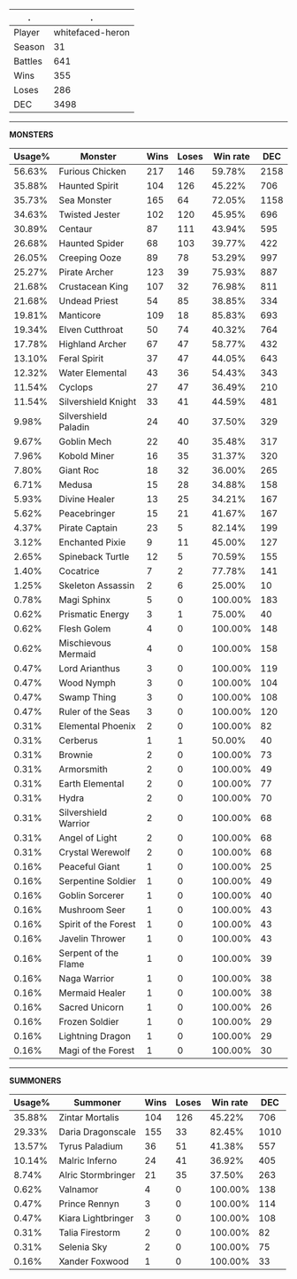 .|.
|-|-
Player|whitefaced-heron
Season|31
Battles|641
Wins|355
Loses|286
DEC|3498

---
**MONSTERS**

Usage%|Monster|Wins|Loses|Win rate|DEC|
-|-|-|-|-|-|
56.63%|Furious Chicken|217|146|59.78%|2158|
35.88%|Haunted Spirit|104|126|45.22%|706|
35.73%|Sea Monster|165|64|72.05%|1158|
34.63%|Twisted Jester|102|120|45.95%|696|
30.89%|Centaur|87|111|43.94%|595|
26.68%|Haunted Spider|68|103|39.77%|422|
26.05%|Creeping Ooze|89|78|53.29%|997|
25.27%|Pirate Archer|123|39|75.93%|887|
21.68%|Crustacean King|107|32|76.98%|811|
21.68%|Undead Priest|54|85|38.85%|334|
19.81%|Manticore|109|18|85.83%|693|
19.34%|Elven Cutthroat|50|74|40.32%|764|
17.78%|Highland Archer|67|47|58.77%|432|
13.10%|Feral Spirit|37|47|44.05%|643|
12.32%|Water Elemental|43|36|54.43%|343|
11.54%|Cyclops|27|47|36.49%|210|
11.54%|Silvershield Knight|33|41|44.59%|481|
9.98%|Silvershield Paladin|24|40|37.50%|329|
9.67%|Goblin Mech|22|40|35.48%|317|
7.96%|Kobold Miner|16|35|31.37%|320|
7.80%|Giant Roc|18|32|36.00%|265|
6.71%|Medusa|15|28|34.88%|158|
5.93%|Divine Healer|13|25|34.21%|167|
5.62%|Peacebringer|15|21|41.67%|167|
4.37%|Pirate Captain|23|5|82.14%|199|
3.12%|Enchanted Pixie|9|11|45.00%|127|
2.65%|Spineback Turtle|12|5|70.59%|155|
1.40%|Cocatrice|7|2|77.78%|141|
1.25%|Skeleton Assassin|2|6|25.00%|10|
0.78%|Magi Sphinx|5|0|100.00%|183|
0.62%|Prismatic Energy|3|1|75.00%|40|
0.62%|Flesh Golem|4|0|100.00%|148|
0.62%|Mischievous Mermaid|4|0|100.00%|158|
0.47%|Lord Arianthus|3|0|100.00%|119|
0.47%|Wood Nymph|3|0|100.00%|104|
0.47%|Swamp Thing|3|0|100.00%|108|
0.47%|Ruler of the Seas|3|0|100.00%|120|
0.31%|Elemental Phoenix|2|0|100.00%|82|
0.31%|Cerberus|1|1|50.00%|40|
0.31%|Brownie|2|0|100.00%|73|
0.31%|Armorsmith|2|0|100.00%|49|
0.31%|Earth Elemental|2|0|100.00%|77|
0.31%|Hydra|2|0|100.00%|70|
0.31%|Silvershield Warrior|2|0|100.00%|68|
0.31%|Angel of Light|2|0|100.00%|68|
0.31%|Crystal Werewolf|2|0|100.00%|68|
0.16%|Peaceful Giant|1|0|100.00%|25|
0.16%|Serpentine Soldier|1|0|100.00%|49|
0.16%|Goblin Sorcerer|1|0|100.00%|40|
0.16%|Mushroom Seer|1|0|100.00%|43|
0.16%|Spirit of the Forest|1|0|100.00%|43|
0.16%|Javelin Thrower|1|0|100.00%|43|
0.16%|Serpent of the Flame|1|0|100.00%|39|
0.16%|Naga Warrior|1|0|100.00%|38|
0.16%|Mermaid Healer|1|0|100.00%|38|
0.16%|Sacred Unicorn|1|0|100.00%|26|
0.16%|Frozen Soldier|1|0|100.00%|29|
0.16%|Lightning Dragon|1|0|100.00%|29|
0.16%|Magi of the Forest|1|0|100.00%|30|

---
**SUMMONERS**

Usage%|Summoner|Wins|Loses|Win rate|DEC|
-|-|-|-|-|-|
35.88%|Zintar Mortalis|104|126|45.22%|706|
29.33%|Daria Dragonscale|155|33|82.45%|1010|
13.57%|Tyrus Paladium|36|51|41.38%|557|
10.14%|Malric Inferno|24|41|36.92%|405|
8.74%|Alric Stormbringer|21|35|37.50%|263|
0.62%|Valnamor|4|0|100.00%|138|
0.47%|Prince Rennyn|3|0|100.00%|114|
0.47%|Kiara Lightbringer|3|0|100.00%|108|
0.31%|Talia Firestorm|2|0|100.00%|82|
0.31%|Selenia Sky|2|0|100.00%|75|
0.16%|Xander Foxwood|1|0|100.00%|33|
